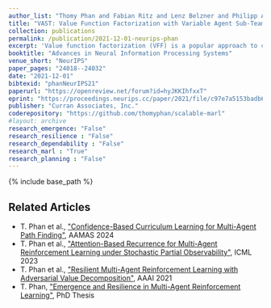 ```yaml
---
author_list: "Thomy Phan and Fabian Ritz and Lenz Belzner and Philipp Altmann and Thomas Gabor and Claudia Linnhoff-Popien"
title: "VAST: Value Function Factorization with Variable Agent Sub-Teams"
collection: publications
permalink: /publication/2021-12-01-neurips-phan
excerpt: 'Value function factorization (VFF) is a popular approach to cooperative multi-agent reinforcement learning in order to learn local value functions from global rewards. However, state-of-the-art VFF is limited to a handful of agents in most domains. We hypothesize that this is due to the flat factorization scheme, where the VFF operator becomes a performance bottleneck with an increasing number of agents. Therefore, we propose VFF with variable agent sub-teams (VAST). VAST approximates a factorization for sub-teams which can be defined in an arbitrary way and vary over time, e.g., to adapt to different situations. The sub-team values are then linearly decomposed for all sub-team members. Thus, VAST can learn on a more focused and compact input representation of the original VFF operator. We evaluate VAST in three multi-agent domains and show that VAST can significantly outperform state-of-the-art VFF, when the number of agents is sufficiently large.'
booktitle: "Advances in Neural Information Processing Systems"
venue_short: "NeurIPS"
paper_pages: "24018--24032"
date: "2021-12-01"
bibtexid: "phanNeurIPS21"
paperurl: "https://openreview.net/forum?id=hyJKKIhfxxT"
eprint: "https://proceedings.neurips.cc/paper/2021/file/c97e7a5153badb6576d8939469f58336-Paper.pdf"
publisher: "Curran Associates, Inc."
coderepository: "https://github.com/thomyphan/scalable-marl"
#layout: archive
research_emergence: "False"
research_resilience : "False"
research_dependability : "False"
research_marl : "True"
research_planning : "False"
---
```


{% include base_path %}

## Related Articles
- T. Phan et al., ["Confidence-Based Curriculum Learning for Multi-Agent Path Finding"](https://thomyphan.github.io/publication/2024-05-01-aamas-phan), AAMAS 2024
- T. Phan et al., ["Attention-Based Recurrence for Multi-Agent Reinforcement Learning under Stochastic Partial Observability"](https://thomyphan.github.io/publication/2023-07-01-icml-phan), ICML 2023
- T. Phan et al., ["Resilient Multi-Agent Reinforcement Learning with Adversarial Value Decomposition"](https://thomyphan.github.io/publication/2021-02-01-aaai-phan), AAAI 2021
- T. Phan, ["Emergence and Resilience in Multi-Agent Reinforcement Learning"](https://thomyphan.github.io/publication/2023-06-26-phd-thesis-phan), PhD Thesis
